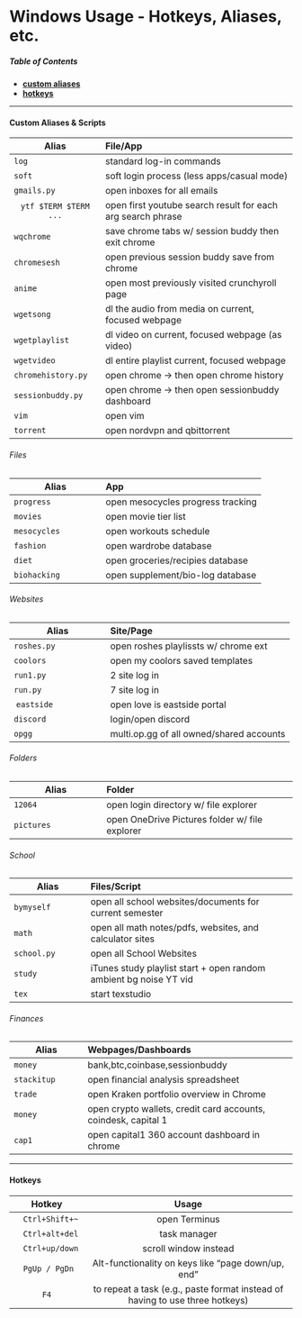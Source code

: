 
# Windows Usage - Hotkeys, Aliases, etc.

<a name="table-of-contents"/>

##### Table of Contents

- [**custom aliases**](#windows-custom-aliases)
- [**hotkeys**](#windows-hotkeys)




------------------------



<a name="windows-custom-aliases"/>

#### Custom Aliases & Scripts

|       Alias        | File/App                                               | 
|:------------------:|:-------------------------------------------------------|
`log				`|		standard log-in commands
`soft				`|		soft login process (less apps/casual mode)
`gmails.py			`|		open inboxes for all emails
`ytf $TERM $TERM ...`|		open first youtube search result for each arg search phrase
`wqchrome			`|		save chrome tabs w/ session buddy then exit chrome
`chromesesh			`|		open previous session buddy save from chrome
`anime				`|		open most previously visited crunchyroll page
`wgetsong			`|		dl the audio from media on  current, focused webpage
`wgetplaylist		`|		dl video on  current, focused webpage (as video)
`wgetvideo			`|		dl entire playlist  current, focused webpage
`chromehistory.py	`|		open chrome -> then open chrome history
`sessionbuddy.py	`|      open chrome -> then open sessionbuddy dashboard
`vim				`|		open vim
`torrent			`|		open nordvpn and qbittorrent


###### Files

|       Alias        | App                                               | 
|:------------------:|:-------------------------------------------------------|
`progress          ` |      open mesocycles progress tracking
`movies            ` |      open movie tier list
`mesocycles        ` |      open workouts schedule
`fashion           ` |      open wardrobe database
`diet              ` |      open groceries/recipies database
`biohacking        ` |      open supplement/bio-log database


###### Websites

|       Alias        | Site/Page                                              | 
|:------------------:|:-------------------------------------------------------|
`roshes.py			`|		open roshes  playlissts  w/ chrome ext
`coolors			`|		open my coolors saved templates
`run1.py			`|		2 site log in
`run.py				`|		7 site log in
`eastside          ` |      open love is eastside portal
`discord            `|		login/open discord
`opgg               `|		multi.op.gg of all owned/shared accounts


###### Folders

|       Alias        | Folder                                             | 
|:------------------:|:-------------------------------------------------------|
`12064              `|      open login directory w/ file explorer
`pictures           `|      open OneDrive Pictures folder w/ file explorer


###### School

|       Alias        | Files/Script                                               | 
|:------------------:|:-------------------------------------------------------|
`bymyself			`|		open all school websites/documents for current semester 
`math   			`|		open all math notes/pdfs, websites, and calculator sites 
`school.py			`|		open all School Websites
`study  			`|		iTunes study playlist start + open random ambient bg noise YT vid
`tex    			`|		start texstudio


###### Finances

|       Alias        | Webpages/Dashboards                                               | 
|:------------------:|:-------------------------------------------------------|
`money				`|		bank,btc,coinbase,sessionbuddy
`stackitup         ` |      open financial analysis spreadsheet
`trade			    `|      open Kraken portfolio overview in Chrome		
`money             ` |      open crypto wallets, credit card accounts, coindesk, capital 1
`cap1              ` |      open capital1 360 account dashboard in chrome





-----------------------



<a name="windows-hotkeys"/>

#### Hotkeys


| Hotkey | Usage | 
|:-------:|:----:|
|`   Ctrl+Shift+~   `|		open Terminus
|`   Ctrl+alt+del   `| task manager    |
|`   Ctrl+up/down   `| scroll window instead    |
|`   PgUp / PgDn    `| Alt-functionality on keys like “page down/up, end”    |
|`   F4   `          | to repeat a task (e.g., paste format instead of having to use three hotkeys)    |
